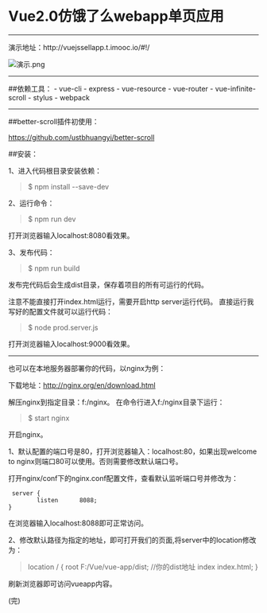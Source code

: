 # Vue2.0仿饿了么webapp单页应用

<hr>
演示地址：http://vuejssellapp.t.imooc.io/#!/

![演示.png](http://qr.api.cli.im/qr?data=http%253A%252F%252Fvuejssellapp.t.imooc.io%252F%2523%2521%252F&level=H&transparent=false&bgcolor=%23ffffff&forecolor=%23000000&blockpixel=12&marginblock=1&logourl=&size=280&kid=cliim&key=ee189439dbd7c10b629629edcc4a0ab9)

<hr>
##依赖工具：
- vue-cli
- express
- vue-resource
- vue-router
- vue-infinite-scroll
- stylus
- webpack

<hr>
##better-scroll插件初使用：

https://github.com/ustbhuangyi/better-scroll

##安装：

1、进入代码根目录安装依赖：
> $ npm install --save-dev

2、运行命令：
> $ npm run dev

打开浏览器输入localhost:8080看效果。

3、发布代码：
> $ npm run build



发布完代码后会生成dist目录，保存着项目的所有可运行的代码。
      
注意不能直接打开index.html运行，需要开启http server运行代码。
直接运行我写好的配置文件就可以运行代码：
> $ node prod.server.js

打开浏览器输入localhost:9000看效果。

<hr>
也可以在本地服务器部署你的代码，以nginx为例：

下载地址：http://nginx.org/en/download.html

解压nginx到指定目录：f:/nginx。
在命令行进入f:/nginx目录下运行：
> $ start nginx

开启nginx。

1、默认配置的端口号是80，打开浏览器输入：localhost:80，如果出现welcome to nginx则端口80可以使用。否则需要修改默认端口号。

打开nginx/conf下的nginx.conf配置文件，查看默认监听端口号并修改为：
```
 server {
        listen      8088;
}
```
在浏览器输入localhost:8088即可正常访问。

2、修改默认路径为指定的地址，即可打开我们的页面,将server中的location修改为：
> location / {
            root     F:/Vue/vue-app/dist; //你的dist地址
            index    index.html;
 }

刷新浏览器即可访问vueapp内容。



(完)
